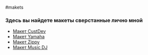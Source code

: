 #makets

<h3>Здесь вы найдете макеты сверстанные лично мной</h3>

<ul>
    <li><a href="#">Макет CustDev</a></li>
    <li><a href="#">Макет Yamaha</a></li>
    <li><a href="#">Макет Zippy</a></li>
    <li><a href="#">Макет Music DJ</a></li>
</ul>
